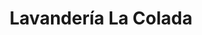 ---
title: "Lavandería La Colada"
url: /la-linea-de-la-concepcion/lavanderia-la-colada/
shop: Wäscherei
---